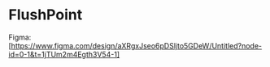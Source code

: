# FlushPoint
Figma: [https://www.figma.com/design/aXRgxJseo6pDSljto5GDeW/Untitled?node-id=0-1&t=1jTUm2m4Egth3V54-1]
